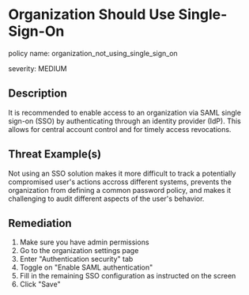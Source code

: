 # Organization Should Use Single-Sign-On

policy name: organization_not_using_single_sign_on

severity: MEDIUM

## Description

It is recommended to enable access to an organization via SAML single sign-on
(SSO) by authenticating through an identity provider (IdP). This allows for
central account control and for timely access revocations.

## Threat Example(s)

Not using an SSO solution makes it more difficult to track a potentially
compromised user's actions accross different systems, prevents the organization
from defining a common password policy, and makes it challenging to audit
different aspects of the user's behavior.

## Remediation

1. Make sure you have admin permissions
2. Go to the organization settings page
3. Enter "Authentication security" tab
4. Toggle on "Enable SAML authentication"
5. Fill in the remaining SSO configuration as instructed on the screen
6. Click "Save"
